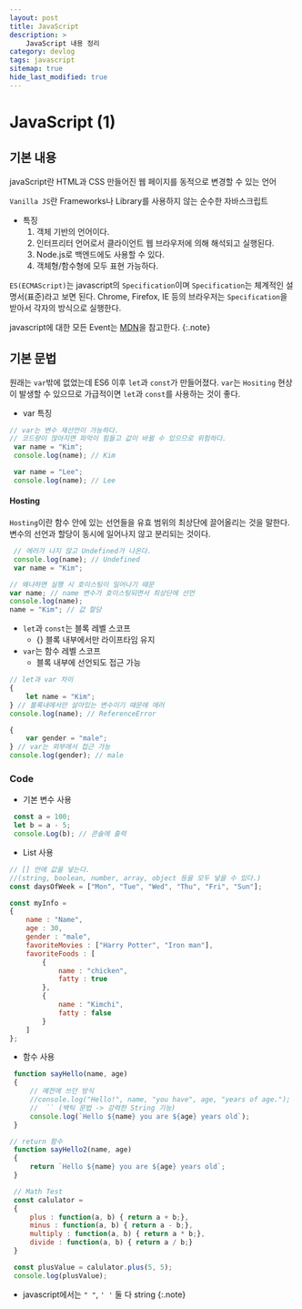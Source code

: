 ```yaml
---
layout: post
title: JavaScript
description: >
    JavaScript 내용 정리
category: devlog
tags: javascript
sitemap: true
hide_last_modified: true
---
```


# JavaScript (1)

## 기본 내용

javaScript란 HTML과 CSS 만들어진 웹 페이지를 동적으로 변경할 수 있는 언어

`Vanilla JS`란 Frameworks나 Library를 사용하지 않는 순수한 자바스크립트 

- 특징
    1. 객체 기반의 언어이다.
    2. 인터프리터 언어로서 클라이언트 웹 브라우저에 의해 해석되고 실행된다.
    3. Node.js로 백엔드에도 사용할 수 있다.
    4. 객체형/함수형에 모두 표현 가능하다.

`ES(ECMAScript)`는 javascript의 `Specification`이며 `Specification`는 체계적인 설명서(표준)라고 보면 된다. Chrome, Firefox, IE 등의 브라우저는 `Specification`을 받아서 각자의 방식으로 실행한다.

javascript에 대한 모든 Event는 [MDN](https://developer.mozilla.org/ko/docs/Web/Events)을 참고한다.
{:.note}

## 기본 문법

원래는 `var`밖에 없었는데 ES6 이후 `let`과 `const`가  만들어졌다.
`var`는 `Hositing` 현상이 발생할 수 있으므로 가급적이면 `let`과 `const`를 사용하는 것이 좋다.

- var 특징
~~~js
// var는 변수 재선언이 가능하다.
// 코드량이 많아지면 파악이 힘들고 값이 바뀔 수 있으므로 위험하다.
 var name = "Kim";
 console.log(name); // Kim

 var name = "Lee";
 console.log(name); // Lee
~~~

#### Hosting
`Hosting`이란 함수 안에 있는 선언들을 유효 범위의 최상단에 끌어올리는 것을 말한다.
변수의 선언과 할당이 동시에 일어나지 않고 분리되는 것이다.

~~~js
 // 에러가 나지 않고 Undefined가 나온다.
 console.log(name); // Undefined
 var name = "Kim";

// 왜냐하면 실행 시 호이스팅이 일어나기 때문
var name; // name 변수가 호이스팅되면서 최상단에 선언
console.log(name);
name = "Kim"; // 값 할당
~~~

- `let`과 `const`는 블록 레벨 스코프
    - {} 블록 내부에서만 라이프타임 유지
- `var`는 함수 레벨 스코프
    - 블록 내부에 선언되도 접근 가능

~~~js
// let과 var 차이
{
    let name = "Kim";
} // 블록내에서만 살아있는 변수이기 때문에 에러
console.log(name); // ReferenceError

{
    var gender = "male";
} // var는 외부에서 접근 가능
console.log(gender); // male

~~~

### Code

- 기본 변수 사용

~~~js
 const a = 100;
 let b = a - 5;
 console.Log(b); // 콘솔에 출력
~~~

- List 사용

~~~js
// [] 안에 값을 넣는다. 
//(string, boolean, number, array, object 등을 모두 넣을 수 있다.)
const daysOfWeek = ["Mon", "Tue", "Wed", "Thu", "Fri", "Sun"];

const myInfo = 
{
    name : "Name",
    age : 30,
    gender : "male",
    favoriteMovies : ["Harry Potter", "Iron man"],
    favoriteFoods : [
        {
            name : "chicken",
            fatty : true
        },
        {
            name : "Kimchi",
            fatty : false
        }
    ]
};
~~~

- 함수 사용

~~~js
 function sayHello(name, age)
 {
     // 예전에 쓰던 방식
     //console.log("Hello!", name, "you have", age, "years of age.");
     //  `` (백틱 문법 -> 강력한 String 기능)
     console.log(`Hello ${name} you are ${age} years old`);
 }

// return 함수
 function sayHello2(name, age)
 {
     return `Hello ${name} you are ${age} years old`;
 }

 // Math Test
 const calulator = 
 {
     plus : function(a, b) { return a + b;},
     minus : function(a, b) { return a - b;},
     multiply : function(a, b) { return a * b;},
     divide : function(a, b) { return a / b;}
 }

 const plusValue = calulator.plus(5, 5);
 console.log(plusValue);
~~~

- javascript에서는 `" "`, `' '` 둘 다 string
{:.note}
